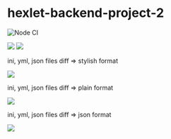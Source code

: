 # hexlet-backend-project-2


![Node CI](https://github.com/eifory/backend-project-lvl2/workflows/Node%20CI/badge.svg?branch=master)

<a href="https://codeclimate.com/github/eifory/backend-project-lvl2/maintainability"><img src="https://api.codeclimate.com/v1/badges/023fbddbc8c9c9e246f7/maintainability" /></a>
<a href="https://codeclimate.com/github/eifory/backend-project-lvl2/test_coverage"><img src="https://api.codeclimate.com/v1/badges/023fbddbc8c9c9e246f7/test_coverage" />
</a>

<p>
ini, yml, json files diff => stylish format
</p>
<p>
<a href="https://asciinema.org/a/iCorWdvRfQJvGosFY1DTsCFwf" target="_blank"><img src="https://asciinema.org/a/iCorWdvRfQJvGosFY1DTsCFwf.svg" /></a>
</p>
<p>
ini, yml, json files diff => plain format
</p>
<p>
<a href="https://asciinema.org/a/49EHR1iMIe6h3amsJ69CqlzTZ" target="_blank"><img src="https://asciinema.org/a/49EHR1iMIe6h3amsJ69CqlzTZ.svg" /></a>
</p>
<p>
ini, yml, json files diff => json format
</p>
<p>
<a href="https://asciinema.org/a/wkIjjtW4IPxFriHfxpiUrwfsx" target="_blank"><img src="https://asciinema.org/a/wkIjjtW4IPxFriHfxpiUrwfsx.svg" /></a>
</p>


